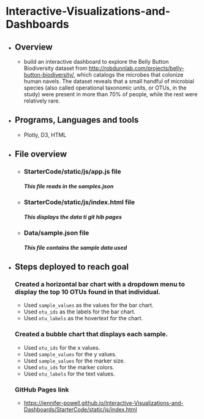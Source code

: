 # Interactive-Visualizations-and-Dashboards

- ## Overview
  - build an interactive dashboard to explore the Belly Button Biodiversity dataset from http://robdunnlab.com/projects/belly-button-biodiversity/, which catalogs the microbes that colonize human navels.
The dataset reveals that a small handful of microbial species (also called operational taxonomic units, or OTUs, in the study) were present in more than 70% of people, while the rest were relatively rare.


- ## Programs, Languages and tools
  - Plotly,  D3, HTML

- ## File overview
  - ### StarterCode/static/js/app.js file
    ##### This file reads in the samples.json
  - ### StarterCode/static/js/index.html file
    ##### This displays the data ti git hib pages
  - ### Data/sample.json file
    ##### This file contains the sample data used 
  


- ## Steps deployed to reach goal
   ### Created a horizontal bar chart with a dropdown menu to display the top 10 OTUs found in that individual.
   - Used `sample_values` as the values for the bar chart.
   - Used `otu_ids` as the labels for the bar chart.
   - Used `otu_labels` as the hovertext for the chart.
   ### Created a bubble chart that displays each sample.
   - Used `otu_ids` for the x values.
   - Used `sample_values` for the y values.
   - Used `sample_values` for the marker size.
   - Used `otu_ids` for the marker colors.
   - Used `otu_labels` for the text values.
  ### GitHub Pages link
   - https://jennifer-powell.github.io/Interactive-Visualizations-and-Dashboards/StarterCode/static/js/index.html

